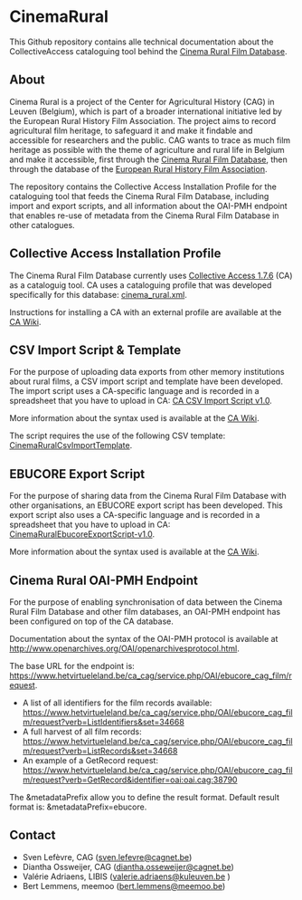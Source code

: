 # CinemaRural

This Github repository contains alle technical documentation about the CollectiveAccess cataloguing tool behind the [Cinema Rural Film Database](https://cagnet.be/page/cinema-rural-filmdatabank ). 

## About

Cinema Rural is a project of the Center for Agricultural History (CAG) in Leuven (Belgium), which is part of a broader international initiative led by the European Rural History Film Association.
The project aims to record agricultural film heritage, to safeguard it and make it findable and accessible for researchers and the public. CAG wants to trace as much film heritage as possible with the theme of agriculture and rural life in Belgium and make it accessible, first through the [Cinema Rural Film Database](https://cagnet.be/page/cinema-rural-filmdatabank ), then through the database of the [European Rural History Film Association](https://ruralfilms.eu).

The repository contains the Collective Access Installation Profile for the cataloguing tool that feeds the Cinema Rural Film Database, including import and export scripts, and all information about the OAI-PMH endpoint that enables re-use of metadata from the Cinema Rural Film Database in other catalogues.

## Collective Access Installation Profile
The Cinema Rural Film Database currently uses [Collective Access 1.7.6](https://collectiveaccess.org/) (CA) as a cataloguig tool. CA uses a cataloguing profile that was developed specifically for this database: [cinema_rural.xml](https://github.com/libis/CinemaRural/blob/master/cinema_rural.xml). 

Instructions for installing a CA with an external profile are available at the [CA Wiki](https://docs.collectiveaccess.org/wiki/Installation_profile).

## CSV Import Script & Template
For the purpose of uploading data exports from other memory institutions about rural films, a CSV import script and template have been developed. The import script uses a CA-specific language and is recorded in a spreadsheet that you have to upload in CA: [CA CSV Import Script v1.0](https://github.com/libis/CinemaRural/blob/master/CA%20Import%20Script.xlsx). 

More information about the syntax used is available at the [CA Wiki](https://docs.collectiveaccess.org/wiki/Data_Importer#Overview). 

The script requires the use of the following CSV template: [CinemaRuralCsvImportTemplate](https://github.com/libis/CinemaRural/blob/master/CinemaRuralCsvImportTemplate.csv).  

## EBUCORE Export Script
For the purpose of sharing data from the Cinema Rural Film Database with other organisations, an EBUCORE export script has been developed. This export script also uses a CA-specific language and is recorded in a spreadsheet that you have to upload in CA:  [CinemaRuralEbucoreExportScript-v1.0](https://github.com/libis/CinemaRural/blob/master/CinemaRuralEbucoreExportScript-v1.0.xlsx). 

More information about the syntax used is available at the [CA Wiki](https://docs.collectiveaccess.org/wiki/Data_Exporter).

## Cinema Rural OAI-PMH Endpoint
For the purpose of enabling synchronisation of data between the Cinema Rural Film Database and other film databases, an OAI-PMH endpoint has been configured on top of the CA database. 

Documentation about the syntax of the OAI-PMH protocol is available at http://www.openarchives.org/OAI/openarchivesprotocol.html.

The base URL for the endpoint is: https://www.hetvirtueleland.be/ca_cag/service.php/OAI/ebucore_cag_film/request.

* A list of all identifiers for the film records available: https://www.hetvirtueleland.be/ca_cag/service.php/OAI/ebucore_cag_film/request?verb=ListIdentifiers&set=34668
* A full harvest of all film records: https://www.hetvirtueleland.be/ca_cag/service.php/OAI/ebucore_cag_film/request?verb=ListRecords&set=34668
* An example of a GetRecord request: https://www.hetvirtueleland.be/ca_cag/service.php/OAI/ebucore_cag_film/request?verb=GetRecord&identifier=oai:oai.cag:38790

The &metadataPrefix allow you to define the result format. Default result format is: &metadataPrefix=ebucore.

## Contact

* Sven Lefèvre, CAG (sven.lefevre@cagnet.be)
* Diantha Ossweijer, CAG (diantha.osseweijer@cagnet.be)
* Valérie Adriaens, LIBIS (valerie.adriaens@kuleuven.be )
* Bert Lemmens, meemoo (bert.lemmens@meemoo.be)



